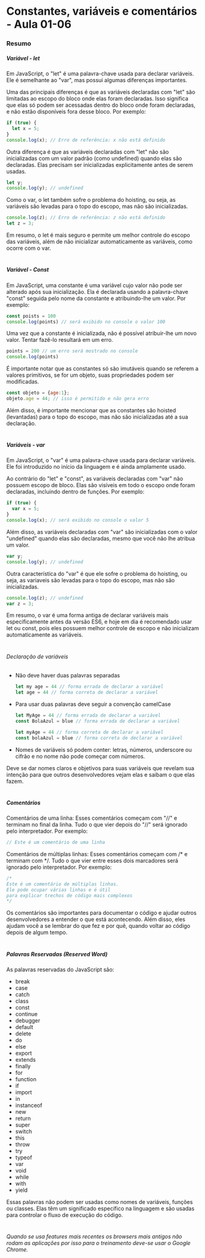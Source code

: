 <!--
Antes de publicar a issue, lembre-se de clicar na aba "Preview", para visualizar se a formatação está correta =)
-->

<!-- Escreva/insira as imagens após essa linha -->

# Constantes, variáveis e comentários - Aula 01-06

### Resumo

##### Variável - let

Em JavaScript, o "let" é uma palavra-chave usada para declarar variáveis. Ele é semelhante ao "var", mas possui algumas diferenças importantes.

Uma das principais diferenças é que as variáveis declaradas com "let" são limitadas ao escopo do bloco onde elas foram declaradas. Isso significa que elas só podem ser acessadas dentro do bloco onde foram declaradas, e não estão disponíveis fora desse bloco. Por exemplo:

```javascript
if (true) {
  let x = 5;
}
console.log(x); // Erro de referência: x não está definido
```

Outra diferença é que as variáveis declaradas com "let" não são inicializadas com um valor padrão (como undefined) quando elas são declaradas. Elas precisam ser inicializadas explicitamente antes de serem usadas.

```javascript
let y;
console.log(y); // undefined
```

Como o var, o let também sofre o problema do hoisting, ou seja, as variáveis são levadas para o topo do escopo, mas não são inicializadas.

```javascript
console.log(z); // Erro de referência: z não está definido
let z = 3;
```

Em resumo, o let é mais seguro e permite um melhor controle do escopo das variáveis, além de não inicializar automaticamente as variáveis, como ocorre com o var.

# 

##### Variável - Const

Em JavaScript, uma constante é uma variável cujo valor não pode ser alterado após sua inicialização. Ela é declarada usando a palavra-chave "const" seguida pelo nome da constante e atribuindo-lhe um valor. Por exemplo:

```javascript
const poists = 100
console.log(points) // será exibido no console o valor 100
```

Uma vez que a constante é inicializada, não é possível atribuir-lhe um novo valor. Tentar fazê-lo resultará em um erro.

```javascript
points = 200 // um erro será mostrado no console
console.log(points)
```

É importante notar que as constantes só são imutáveis quando se referem a valores primitivos, se for um objeto, suas propriedades podem ser modificadas.

```javascript
const objeto = {age:1};
objeto.age = 44; // isso é permitido e não gera erro
```

Além disso, é importante mencionar que as constantes são hoisted (levantadas) para o topo do escopo, mas não são inicializadas até a sua declaração.

# 

##### Variáveis - var

Em JavaScript, o "var" é uma palavra-chave usada para declarar variáveis. Ele foi introduzido no início da linguagem e é ainda amplamente usado.

Ao contrário do "let" e "const", as variáveis declaradas com "var" não possuem escopo de bloco. Elas são visíveis em todo o escopo onde foram declaradas, incluindo dentro de funções. Por exemplo:

```javascript
if (true) {
  var x = 5;
}
console.log(x); // será exibido no console o valor 5
```

Além disso, as variáveis declaradas com "var" são inicializadas com o valor "undefined" quando elas são declaradas, mesmo que você não lhe atribua um valor.

```javascript
var y;
console.log(y); // undefined
```

Outra característica do "var" é que ele sofre o problema do hoisting, ou seja, as variaveis são levadas para o topo do escopo, mas não são inicializadas.

```javascript
console.log(z); // undefined
var z = 3;
```

Em resumo, o var é uma forma antiga de declarar variáveis mais especificamente antes da versão ES6, e hoje em dia é recomendado usar let ou const, pois eles possuem melhor controle de escopo e não inicializam automaticamente as variáveis.

# 

###### Declaração de variáveis

- Não deve haver duas palavras separadas
  
  ```javascript
  let my age = 44 // forma errada de declarar a variável
  let age = 44 // forma correta de declarar a variável
  ```

- Para usar duas palavras deve seguir a convenção camelCase
  
  ```javascript
  let MyAge = 44 // forma errada de declarar a variável
  const BolaAzul = blue // forma errada de declarar a variável
  
  let myAge = 44 // forma correta de declarar a variável
  const bolaAzul = blue // forma correta de declarar a variável
  ```

- Nomes de variáveis só podem conter: letras, números, underscore ou cifrão e no nome não pode começar com números.

Deve se dar nomes claros e objetivos para suas variáveis que revelam sua intenção para que outros desenvolvedores vejam elas e saibam o que elas fazem.

# 

##### Comentários

Comentários de uma linha: Esses comentários começam com "//" e terminam no final da linha. Tudo o que vier depois do "//" será ignorado pelo interpretador. Por exemplo:

```javascript
// Este é um comentário de uma linha
```

Comentários de múltiplas linhas: Esses comentários começam com /* e terminam com */. Tudo o que vier entre esses dois marcadores será ignorado pelo interpretador. Por exemplo:

```javascript
/*
Este é um comentário de múltiplas linhas.
Ele pode ocupar várias linhas e é útil
para explicar trechos de código mais complexos
*/
```

Os comentários são importantes para documentar o código e ajudar outros desenvolvedores a entender o que está acontecendo. Além disso, eles ajudam você a se lembrar do que fez e por quê, quando voltar ao código depois de algum tempo.

# 

##### Palavras Reservadas (Reserved Word)

As palavras reservadas do JavaScript são:

- break
- case
- catch
- class
- const
- continue
- debugger
- default
- delete
- do
- else
- export
- extends
- finally
- for
- function
- if
- import
- in
- instanceof
- new
- return
- super
- switch
- this
- throw
- try
- typeof
- var
- void
- while
- with
- yield

Essas palavras não podem ser usadas como nomes de variáveis, funções ou classes. Elas têm um significado específico na linguagem e são usadas para controlar o fluxo de execução do código.

# 

*Quando se usa features mais recentes os browsers mais antigos não rodam as aplicações por isso para o treinamento deve-se usar o Google Chrome.*
